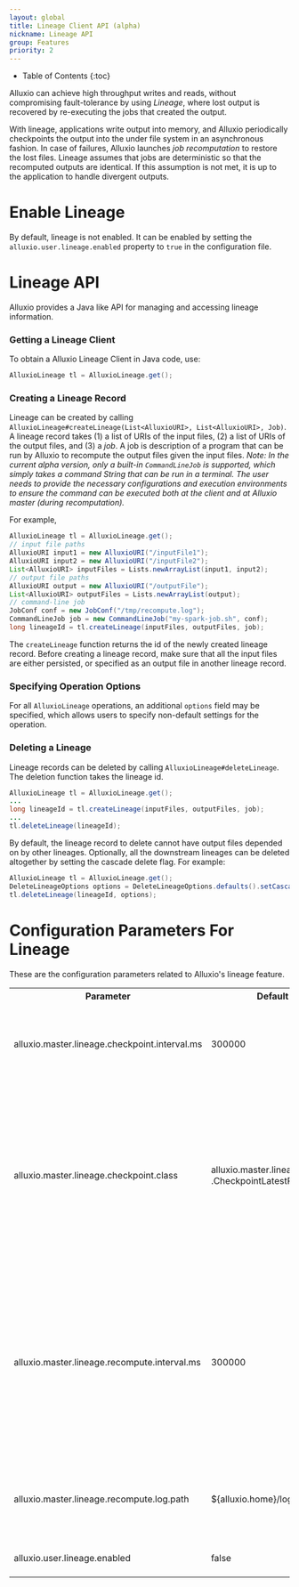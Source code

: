 ```yaml
---
layout: global
title: Lineage Client API (alpha)
nickname: Lineage API
group: Features
priority: 2
---
```


* Table of Contents
{:toc}

Alluxio can achieve high throughput writes and reads, without compromising fault-tolerance by using
*Lineage*, where lost output is recovered by re-executing the jobs that created the output.

With lineage, applications write output into memory, and Alluxio periodically checkpoints the output
into the under file system in an asynchronous fashion. In case of failures, Alluxio launches *job
recomputation* to restore the lost files. Lineage assumes that jobs are deterministic so that the
recomputed outputs are identical. If this assumption is not met, it is up to the application to
handle divergent outputs.

# Enable Lineage

By default, lineage is not enabled. It can be enabled by setting the
`alluxio.user.lineage.enabled` property to `true` in the configuration file.

# Lineage API

Alluxio provides a Java like API for managing and accessing lineage information.

### Getting a Lineage Client

To obtain a Alluxio Lineage Client in Java code, use:

```java
AlluxioLineage tl = AlluxioLineage.get();
```

### Creating a Lineage Record

Lineage can be created by calling
`AlluxioLineage#createLineage(List<AlluxioURI>, List<AlluxioURI>, Job)`. A lineage record takes (1)
a list of URIs of the input files, (2) a list of URIs of the output files, and (3) a *job*. A job
is description of a program that can be run by Alluxio to recompute the output files given the input
files. *Note: In the current alpha version, only a built-in `CommandLineJob` is supported, which
simply takes a command String that can be run in a terminal. The user needs to provide the necessary
configurations and execution environments to ensure the command can be executed both at the client
and at Alluxio master (during recomputation).*

For example,
<!---
NOTE: This code is tested in LineageMasterIntegrationTest, so if you update it here make sure to
update it there as well.
-->

```java
AlluxioLineage tl = AlluxioLineage.get();
// input file paths
AlluxioURI input1 = new AlluxioURI("/inputFile1");
AlluxioURI input2 = new AlluxioURI("/inputFile2");
List<AlluxioURI> inputFiles = Lists.newArrayList(input1, input2);
// output file paths
AlluxioURI output = new AlluxioURI("/outputFile");
List<AlluxioURI> outputFiles = Lists.newArrayList(output);
// command-line job
JobConf conf = new JobConf("/tmp/recompute.log");
CommandLineJob job = new CommandLineJob("my-spark-job.sh", conf);
long lineageId = tl.createLineage(inputFiles, outputFiles, job);
```

The `createLineage` function returns the id of the newly created lineage record. Before creating a
lineage record, make sure that all the input files are either persisted, or specified as an output
file in another lineage record.

### Specifying Operation Options

For all `AlluxioLineage` operations, an additional `options` field may be specified, which allows
users to specify non-default settings for the operation.

### Deleting a Lineage

Lineage records can be deleted by calling `AlluxioLineage#deleteLineage`. The deletion function
takes the lineage id.

```java
AlluxioLineage tl = AlluxioLineage.get();
...
long lineageId = tl.createLineage(inputFiles, outputFiles, job);
...
tl.deleteLineage(lineageId);
```

By default, the lineage record to delete cannot have output files depended on by other lineages.
Optionally, all the downstream lineages can be deleted altogether by setting the cascade delete
flag. For example:

```java
AlluxioLineage tl = AlluxioLineage.get();
DeleteLineageOptions options = DeleteLineageOptions.defaults().setCascade(true);
tl.deleteLineage(lineageId, options);
```

# Configuration Parameters For Lineage

These are the configuration parameters related to Alluxio's lineage feature.

<table class="table table-striped">
<tr><th>Parameter</th><th>Default Value</th><th>Description</th></tr>
<tr>
  <td>alluxio.master.lineage.checkpoint.interval.ms</td>
  <td>300000</td>
  <td>
  The interval (in milliseconds) between Alluxio's checkpoint scheduling.
  </td>
</tr>
<tr>
  <td>alluxio.master.lineage.checkpoint.class</td>
  <td>alluxio.master.lineage.checkpoint
    .CheckpointLatestPlanner</td>
  <td>
  The class name of the checkpoint strategy for lineage output files. The default strategy is to
  checkpoint the latest completed lineage, i.e. the lineage whose output files are completed.
  </td>
</tr>
<tr>
  <td>alluxio.master.lineage.recompute.interval.ms</td>
  <td>300000</td>
  <td>
  The interval (in milliseconds) between Alluxio's recompute execution. The executor scans all the lost files tracked by lineage, and re-executes the corresponding jobs every 5 minutes.
  </td>
</tr>
<tr>
  <td>alluxio.master.lineage.recompute.log.path</td>
  <td>${alluxio.home}/logs/recompute.log</td>
  <td>
  The path to the log that the recompute executor redirects the job's stdout into.
  </td>
</tr>
<tr>
  <td>alluxio.user.lineage.enabled</td>
  <td>false</td>
  <td>
  Flag to enable lineage feature.
  </td>
</tr>
</table>

